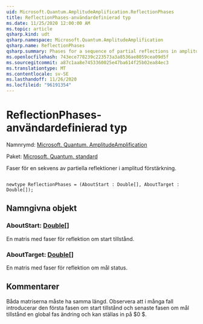 ```yaml
---
uid: Microsoft.Quantum.AmplitudeAmplification.ReflectionPhases
title: ReflectionPhases-användardefinierad typ
ms.date: 11/25/2020 12:00:00 AM
ms.topic: article
qsharp.kind: udt
qsharp.namespace: Microsoft.Quantum.AmplitudeAmplification
qsharp.name: ReflectionPhases
qsharp.summary: Phases for a sequence of partial reflections in amplitude amplification.
ms.openlocfilehash: 743ece778239c223573a3a8536ae8059cea09d5f
ms.sourcegitcommit: a87c1aa8e7453360025e47ba614f25b02ea84ec3
ms.translationtype: MT
ms.contentlocale: sv-SE
ms.lasthandoff: 11/26/2020
ms.locfileid: "96191354"
---
```

# <a name="reflectionphases-user-defined-type"></a>ReflectionPhases-användardefinierad typ

Namnrymd: [Microsoft. Quantum. AmplitudeAmplification](xref:Microsoft.Quantum.AmplitudeAmplification)

Paket: [Microsoft. Quantum. standard](https://nuget.org/packages/Microsoft.Quantum.Standard)


Faser för en sekvens av partiella reflektioner i amplitud förstärkning.

```qsharp

newtype ReflectionPhases = (AboutStart : Double[], AboutTarget : Double[]);
```



## <a name="named-items"></a>Namngivna objekt

### <a name="aboutstart--double"></a>AboutStart: [Double](xref:microsoft.quantum.lang-ref.double)[]

En matris med faser för reflektion om start tillstånd.
### <a name="abouttarget--double"></a>AboutTarget: [Double](xref:microsoft.quantum.lang-ref.double)[]

En matris med faser för reflektion om mål status.

## <a name="remarks"></a>Kommentarer

Båda matriserna måste ha samma längd. Observera att i många fall introducerar den första fasen om start tillstånd och senaste fasen om mål tillstånd en global fas ändring och kan ställas in på $0 $.
